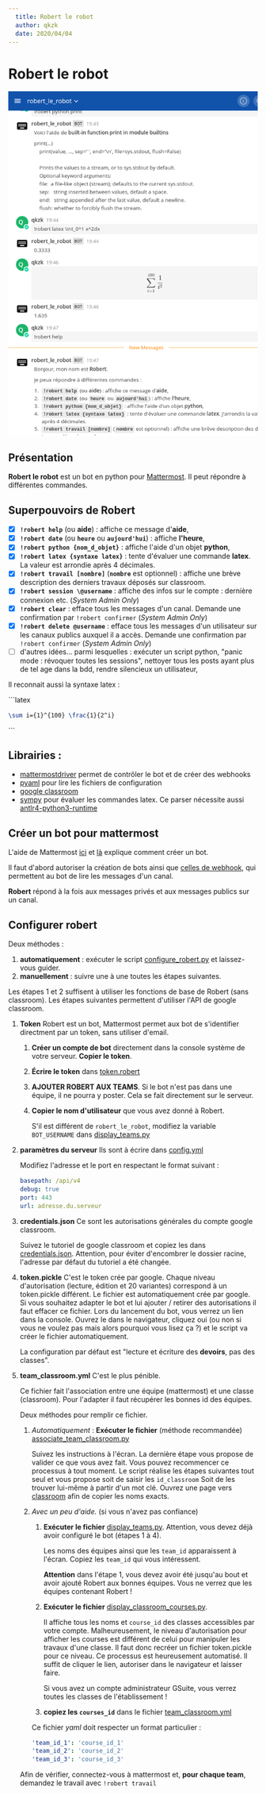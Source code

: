 ```yaml
---
  title: Robert le robot
  author: qkzk
  date: 2020/04/04
---
```


# Robert le robot

![Robert le robot](./img/robert_le_robot.png)

## Présentation

**Robert le robot** est un bot en python pour [Mattermost](https://mattermost.org).
Il peut répondre à différentes commandes.

## Superpouvoirs de Robert


* [x] **`!robert help`** (ou **aide**) : affiche ce message d'**aide**,
* [x] **`!robert date`** (ou **`heure`** ou **`aujourd'hui`**) : affiche **l'heure**,
* [x] **`!robert python {nom_d_objet}`** : affiche l'aide d'un objet **python**,
* [x] **`!robert latex {syntaxe latex}`** : tente d'évaluer une commande **latex**. La valeur est arrondie après 4 décimales.
* [x] **`!robert travail [nombre]`** (**`nombre`** est optionnel) : affiche une brève description des derniers travaux déposés sur classroom.
* [x] **`!robert session \@username`** : affiche des infos sur le compte : dernière connexion etc. (_System Admin Only_)
* [x] **`!robert clear`** : efface tous les messages d'un canal. Demande une confirmation par `!robert confirmer` (_System Admin Only_)
* [x] **`!robert delete @username`** : efface tous les messages d'un utilisateur sur les canaux publics auxquel il a accès. Demande une confirmation par `!robert confirmer` (_System Admin Only_)
* [ ] d'autres idées... parmi lesquelles : exécuter un script python, "panic mode : révoquer toutes les sessions", nettoyer tous les posts ayant plus de tel age dans la bdd, rendre silencieux un utilisateur,

Il reconnait aussi la syntaxe latex :

\`\`\`latex
```latex
\sum i={1}^{100} \frac{1}{2^i}
```
\`\`\`


## Librairies :

* [mattermostdriver](https://github.com/Vaelor/python-mattermost-driver) permet de contrôler le bot et de créer des webhooks
* [pyaml](https://pypi.org/project/PyYAML/) pour lire les fichiers de configuration
* [google classroom](https://developers.google.com/classroom/quickstart/python)
* [sympy](https://www.sympy.org/en/index.html) pour évaluer les commandes latex. Ce parser nécessite aussi [antlr4-python3-runtime](https://pypi.org/project/antlr4-python3-runtime/)


## Créer un bot pour mattermost

L'aide de Mattermost [ici](https://docs.mattermost.com/developer/bot-accounts.html)  et [là](https://docs.mattermost.com/developer/bot-accounts.html#bot-account-creation) explique comment créer un bot.

Il faut d'abord autoriser la création de bots ainsi que [celles de webhook](https://docs.mattermost.com/developer/webhooks-outgoing.html),
qui permettent au bot de lire les messages d'un canal.

**Robert** répond à la fois aux messages privés et aux messages publics sur un canal.

## Configurer robert

Deux méthodes :

1. **automatiquement** : exécuter le script [configure_robert.py](./configure_robert.py) et laissez-vous guider.
2. **manuellement** : suivre une à une toutes les étapes suivantes.

Les étapes 1 et 2 suffisent à utiliser les fonctions de base de Robert (sans classroom).
Les étapes suivantes permettent d'utiliser l'API de google classroom.


1. **Token** Robert est un bot, Mattermost permet aux bot de s'identifier directment par un token, sans utiliser d'email.

    1. **Créer un compte de bot** directement dans la console système de votre serveur. **Copier le token**.
    2. **Écrire le token** dans [token.robert](./config/token.robert)
    3. **AJOUTER ROBERT AUX TEAMS**. Si le bot n'est pas dans une équipe, il ne pourra y poster. Cela se fait directement sur le serveur.
    4. **Copier le nom d'utilisateur** que vous avez donné à Robert.

       S'il est différent de `robert_le_robot`, modifiez la variable `BOT_USERNAME` dans [display_teams.py](./display_teams.py)

2. **paramètres du serveur** Ils sont à écrire dans [config.yml](./config/config.yml)

    Modifiez l'adresse et le port en respectant le format suivant :

    ~~~yaml
    basepath: /api/v4
    debug: true
    port: 443
    url: adresse.du.serveur
    ~~~

3. **credentials.json** Ce sont les autorisations générales du compte google classroom.

    Suivez le tutoriel de google classroom et copiez les dans [credentials.json](./config/credentials.json).
    Attention, pour éviter d'encombrer le dossier racine, l'adresse par défaut du tutoriel a été changée.

4. **token.pickle** C'est le token crée par google. Chaque niveau d'autorisation (lecture, édition et 20 variantes) correspond à un token.pickle différent. Le fichier est automatiquement crée par google. Si vous souhaitez adapter le bot et lui ajouter / retirer des autorisations il faut effacer ce fichier. Lors du lancement du bot, vous verrez un lien dans la console. Ouvrez le dans le navigateur,
cliquez oui (ou non si vous ne voulez pas mais alors pourquoi vous lisez ça ?) et le script va créer le fichier automatiquement.

    La configuration par défaut est "lecture et écriture des **devoirs**, pas des classes".

5. **team_classroom.yml** C'est le plus pénible.

    Ce fichier fait l'association entre une équipe (mattermost) et une classe (classroom).
    Pour l'adapter il faut récupérer les bonnes id des équipes.

    Deux méthodes pour remplir ce fichier.

    1. _Automatiquement_ : **Exécuter le fichier** (méthode recommandée) [associate_team_classroom.py](.\associate_team_classroom.py)

        Suivez les instructions à l'écran. La dernière étape vous propose de valider ce que vous avez fait.
        Vous pouvez recommencer ce processus à tout moment.
        Le script réalise les étapes suivantes tout seul et vous propose soit de saisir les `id_classroom`
        Soit de les trouver lui-même à partir d'un mot clé. Ouvrez une page vers [classroom](https://classroom.google.com) afin de copier les noms exacts.


    2. _Avec un peu d'aide._ (si vous n'avez pas confiance)

        1. **Exécuter le fichier** [display_teams.py](.\display_teams.py). Attention, vous devez déjà avoir configuré le bot (étapes 1 à 4).

            Les noms des équipes ainsi que les `team_id` apparaissent à l'écran. Copiez les `team_id` qui vous intéressent.

            **Attention** dans l'étape 1, vous devez avoir été jusqu'au bout et avoir ajouté Robert aux bonnes équipes. Vous ne verrez que les équipes contenant Robert !

        2. **Exécuter le fichier** [display_classroom_courses.py](.\display_classroom_courses.py).

            Il affiche tous les noms et `course_id` des classes accessibles par votre compte.
            Malheureusement, le niveau d'autorisation pour afficher les courses est différent de celui pour manipuler
            les travaux d'une classe. Il faut donc recréer un fichier token.pickle pour ce niveau.
            Ce processus est heureusement automatisé. Il suffit de cliquer le lien, autoriser dans le navigateur et laisser faire.

            Si vous avez un compte administrateur GSuite, vous verrez toutes les classes de l'établissement !

        3. **copiez les `courses_id`** dans le fichier [team_classroom.yml](`team_classroom.yml`)

          Ce fichier _yaml_ doit respecter un format particulier :

          ```yaml
          'team_id_1': 'course_id_1'
          'team_id_2': 'course_id_2'
          'team_id_3': 'course_id_3'
          ```

      Afin de vérifier, connectez-vous à mattermost et, **pour chaque team**, demandez le travail avec `!robert travail`

